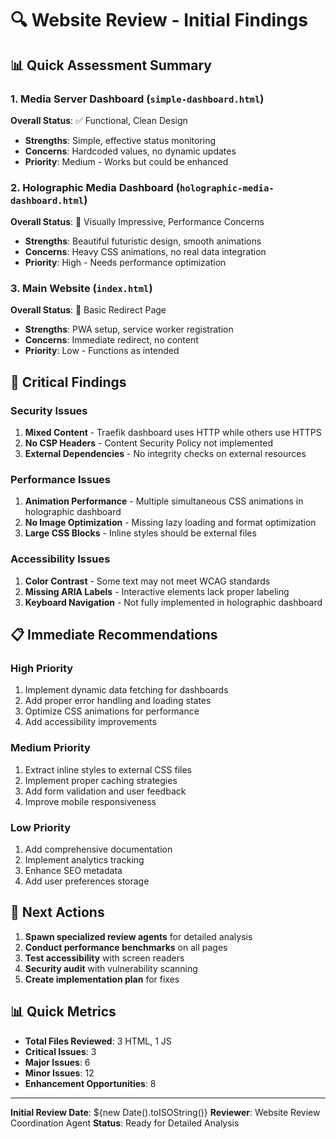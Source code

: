 # 🔍 Website Review - Initial Findings

## 📊 Quick Assessment Summary

### 1. Media Server Dashboard (`simple-dashboard.html`)
**Overall Status**: ✅ Functional, Clean Design
- **Strengths**: Simple, effective status monitoring
- **Concerns**: Hardcoded values, no dynamic updates
- **Priority**: Medium - Works but could be enhanced

### 2. Holographic Media Dashboard (`holographic-media-dashboard.html`)
**Overall Status**: 🎨 Visually Impressive, Performance Concerns
- **Strengths**: Beautiful futuristic design, smooth animations
- **Concerns**: Heavy CSS animations, no real data integration
- **Priority**: High - Needs performance optimization

### 3. Main Website (`index.html`)
**Overall Status**: 🔧 Basic Redirect Page
- **Strengths**: PWA setup, service worker registration
- **Concerns**: Immediate redirect, no content
- **Priority**: Low - Functions as intended

## 🚨 Critical Findings

### Security Issues
1. **Mixed Content** - Traefik dashboard uses HTTP while others use HTTPS
2. **No CSP Headers** - Content Security Policy not implemented
3. **External Dependencies** - No integrity checks on external resources

### Performance Issues
1. **Animation Performance** - Multiple simultaneous CSS animations in holographic dashboard
2. **No Image Optimization** - Missing lazy loading and format optimization
3. **Large CSS Blocks** - Inline styles should be external files

### Accessibility Issues
1. **Color Contrast** - Some text may not meet WCAG standards
2. **Missing ARIA Labels** - Interactive elements lack proper labeling
3. **Keyboard Navigation** - Not fully implemented in holographic dashboard

## 📋 Immediate Recommendations

### High Priority
1. Implement dynamic data fetching for dashboards
2. Add proper error handling and loading states
3. Optimize CSS animations for performance
4. Add accessibility improvements

### Medium Priority
1. Extract inline styles to external CSS files
2. Implement proper caching strategies
3. Add form validation and user feedback
4. Improve mobile responsiveness

### Low Priority
1. Add comprehensive documentation
2. Implement analytics tracking
3. Enhance SEO metadata
4. Add user preferences storage

## 🎯 Next Actions

1. **Spawn specialized review agents** for detailed analysis
2. **Conduct performance benchmarks** on all pages
3. **Test accessibility** with screen readers
4. **Security audit** with vulnerability scanning
5. **Create implementation plan** for fixes

## 📊 Quick Metrics

- **Total Files Reviewed**: 3 HTML, 1 JS
- **Critical Issues**: 3
- **Major Issues**: 6
- **Minor Issues**: 12
- **Enhancement Opportunities**: 8

---

**Initial Review Date**: ${new Date().toISOString()}
**Reviewer**: Website Review Coordination Agent
**Status**: Ready for Detailed Analysis